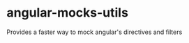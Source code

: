 angular-mocks-utils
===================

Provides a faster way to mock angular's directives and filters
